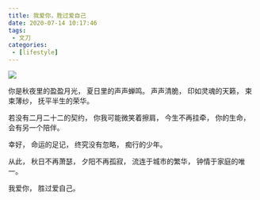 ```yaml
---
title: 我爱你，胜过爱自己
date: 2020-07-14 10:17:46
tags:
 - 文刀 
categories:
 - [lifestyle]
---
```


![](1.png)

你是秋夜里的盈盈月光，
夏日里的声声蝉鸣。
声声清脆，
印如灵魂的天籁，
束束薄纱，
抚平半生的荣华。

若没有二月二十二的契约，
你我可能微笑着擦肩，
今生不再挂牵，
你的生命，
会有另一个陪伴。

幸好，
命运的足记，
终究没有忽略，
痴行的少年。

从此，
秋日不再萧瑟，
夕阳不再孤寂，
流连于城市的繁华，
钟情于家庭的唯一。

我爱你，
胜过爱自己。